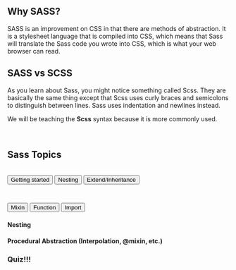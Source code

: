 <div class="slideInLeft">
<h2>Why SASS?</h2>
SASS is an improvement on CSS in that there are methods of abstraction. It is a stylesheet language that is compiled into CSS, which means that Sass will translate the Sass code you wrote into CSS, which is what your web browser can read.
</div>

<div class="slideInLeft">
<h2>SASS vs SCSS</h2>
As you learn about Sass, you might notice something called Scss. They are basically the same thing except that Scss uses curly braces and semicolons to distinguish between lines. Sass uses indentation and newlines instead.

We will be teaching the **Scss** syntax because it is more commonly used.
</div>

<br>

<div class="slideInLeft">
    <h2>Sass Topics</h2>
    <br>
    <div class="flex">
        <button class="gettingStartedButton" onclick="gettingStarted()">Getting started</button>
        <button class="nestingButton" onclick="nesting()">Nesting</button>
        <button class="extendButton" onclick="extend()">Extend/Inheritance</button>
    </div>
    <div class="flex" style="margin-top: 3em;">
        <button class="mixinButton" onclick="mixin()">Mixin</button>
        <button class="functionButton" onclick="functionButton()">Function</button>
        <button class="importButton" onclick="importButton()">Import</button>
    </div>

</div>



#### Nesting




#### Procedural Abstraction (Interpolation, @mixin, etc.)


### Quiz!!!



<script>
    function gettingStarted() {
        window.location.href = "{{ site.baseurl }}/gettingstarted";
    }

    function nesting() {
        window.location.href = "{{ site.baseurl }}/nesting";
    }
    
    function extend() {
        window.location.href = "{{ site.baseurl }}/extend";
    }

    function mixin() {
        window.location.href = "{{ site.baseurl }}/mixin";
    }

    function functionButton() {
        window.location.href = "{{ site.baseurl }}/function";
    }
    
    function importButton() {
        window.location.href = "{{ site.baseurl }}/import";
    }


</script>
